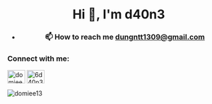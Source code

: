 <h1 align="center">Hi 👋, I'm d40n3</h1>
<h3 align="center"xD</h3>

- 📫 How to reach me **dungntt1309@gmail.com**

<h3 align="left">Connect with me:</h3>
<p align="left">
<a href="https://twitter.com/domiee13" target="blank"><img align="center" src="https://cdn.jsdelivr.net/npm/simple-icons@3.0.1/icons/twitter.svg" alt="domiee13" height="30" width="40" /></a>
<a href="https://fb.com/6d40n3" target="blank"><img align="center" src="https://cdn.jsdelivr.net/npm/simple-icons@3.0.1/icons/facebook.svg" alt="6d40n3" height="30" width="40" /></a>
</p>

<p><img align="center" src="https://github-readme-stats.vercel.app/api/top-langs?username=domiee13&show_icons=true&locale=en&layout=compact" alt="domiee13" /></p>
